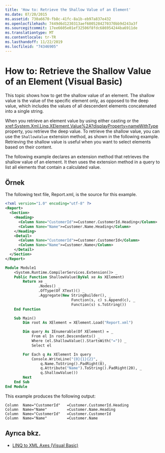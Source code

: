 ```yaml
---
title: 'How to: Retrieve the Shallow Value of an Element'
ms.date: 07/20/2015
ms.assetid: 730a6670-fb8c-41fc-8a1b-eb97a837e432
ms.openlocfilehash: 7449d6d1230313aef6005284270370bb9d243a3f
ms.sourcegitcommit: 17ee6605e01ef32506f8fdc686954244ba6911de
ms.translationtype: MT
ms.contentlocale: tr-TR
ms.lasthandoff: 11/22/2019
ms.locfileid: "74346905"
---
```

# <a name="how-to-retrieve-the-shallow-value-of-an-element-visual-basic"></a>How to: Retrieve the Shallow Value of an Element (Visual Basic)

This topic shows how to get the shallow value of an element. The shallow value is the value of the specific element only, as opposed to the deep value, which includes the values of all descendent elements concatenated into a single string.

When you retrieve an element value by using either casting or the <xref:System.Xml.Linq.XElement.Value%2A?displayProperty=nameWithType> property, you retrieve the deep value. To retrieve the shallow value, you can use the `ShallowValue` extension method, as shown in the following example. Retrieving the shallow value is useful when you want to select elements based on their content.

The following example declares an extension method that retrieves the shallow value of an element. It then uses the extension method in a query to list all elements that contain a calculated value.

## <a name="example"></a>Örnek

The following text file, Report.xml, is the source for this example.

```xml
<?xml version="1.0" encoding="utf-8" ?>
<Report>
  <Section>
    <Heading>
      <Column Name="CustomerId">=Customer.CustomerId.Heading</Column>
      <Column Name="Name">=Customer.Name.Heading</Column>
    </Heading>
    <Detail>
      <Column Name="CustomerId">=Customer.CustomerId</Column>
      <Column Name="Name">=Customer.Name</Column>
    </Detail>
  </Section>
</Report>
```

```vb
Module Module1
    <System.Runtime.CompilerServices.Extension()> _
    Public Function ShallowValue(ByVal xe As XElement)
        Return xe _
               .Nodes() _
               .OfType(Of XText)() _
               .Aggregate(New StringBuilder(), _
                              Function(s, c) s.Append(c), _
                              Function(s) s.ToString())
    End Function

    Sub Main()
        Dim root As XElement = XElement.Load("Report.xml")

        Dim query As IEnumerable(Of XElement) = _
            From el In root.Descendants() _
            Where (el.ShallowValue().StartsWith("=")) _
            Select el

        For Each q As XElement In query
            Console.WriteLine("{0}{1}{2}", _
                q.Name.ToString().PadRight(8), _
                q.Attribute("Name").ToString().PadRight(20), _
                q.ShallowValue())
        Next
    End Sub
End Module
```

This example produces the following output:

```console
Column  Name="CustomerId"   =Customer.CustomerId.Heading
Column  Name="Name"         =Customer.Name.Heading
Column  Name="CustomerId"   =Customer.CustomerId
Column  Name="Name"         =Customer.Name
```

## <a name="see-also"></a>Ayrıca bkz.

- [LINQ to XML Axes (Visual Basic)](../../../../visual-basic/programming-guide/concepts/linq/linq-to-xml-axes.md)

